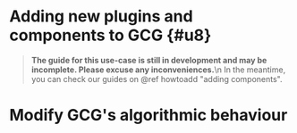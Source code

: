 # Adding new plugins and components to GCG {#u8}
> **The guide for this use-case is still in development and may be incomplete. Please excuse any inconveniences.**\n
> In the meantime, you can check our guides on @ref howtoadd "adding components".

# Modify GCG's algorithmic behaviour